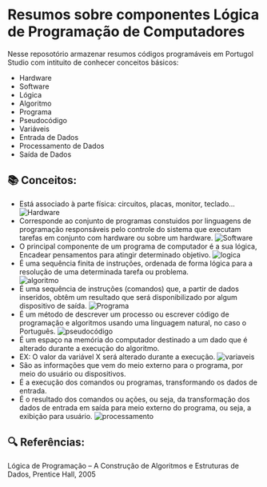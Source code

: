 # Resumos sobre componentes Lógica de Programação de Computadores

Nesse reposotório armazenar resumos códigos programáveis em Portugol Studio com intituito de conhecer conceitos básicos:
- Hardware 
- Software
- Lógica
- Algoritmo
- Programa
- Pseudocódigo
- Variáveis 
- Entrada de Dados
- Processamento de Dados
- Saída de Dados
## 📚 Conceitos:
- Está associado à parte física: circuitos, placas, monitor, teclado...
![Hardware](https://img.freepik.com/vetores-premium/hardware-de-computador_80590-1785.jpg?w=2000)
- Corresponde ao conjunto de programas constuidos por linguagens de programação responsáveis pelo controle do sistema que executam tarefas em conjunto com hardware ou sobre um hardware.
![Software](https://static.todamateria.com.br/upload/so/ft/softwaresexemplos-0-cke.jpg?auto_optimize=low)
- O principal componente de um programa de computador é a sua lógica, Encadear pensamentos para atingir determinado objetivo.
![logica](https://img.freepik.com/vetores-premium/jovem-que-tem-uma-boa-ideia_1133-462.jpg?size=626&ext=jpg)
- É uma sequência finita de instruções,  ordenada de forma lógica para a resolução de uma determinada tarefa ou problema.  
![algoritmo](https://www.cache2net3.com//Repositorio/251/Publicacoes/32364/e923e4d3-d.png)
- É uma sequência de instruções (comandos) que, a partir de dados inseridos, obtêm um resultado que será disponibilizado por algum dispositivo de saída.
![Programa](https://elascodam.files.wordpress.com/2021/08/image-3.png?w=621)
- É um método de descrever um processo ou escrever código de programação e algoritmos usando uma linguagem natural, no caso o Português.
![pseudocódigo](https://pbs.twimg.com/media/EutP76PWYAE4egx.png)
- É um espaço na memória do computador destinado a um dado que é alterado durante a execução do algoritmo.
- EX: O valor da variável X será alterado durante a execução.
![variaveis](https://raw.githubusercontent.com/the-akira/Python-Iluminado/master/Imagens/xy.png)
- São as informações que vem do meio externo para o programa, por meio do usuário ou dispositivos.
- É a execução dos comandos ou programas, transformando os dados de entrada.
- É o resultado dos comandos ou ações, ou seja, da transformação dos dados de entrada em saída para meio externo do programa, ou seja, a exibição para usuário.
![processamento](https://miro.medium.com/v2/resize:fit:418/1*6S1KrVAxN8h-PQo32ohw1g.png)



## 🔍 Referências:
Lógica de Programação – A Construção de Algoritmos e Estruturas
de Dados, Prentice Hall, 2005